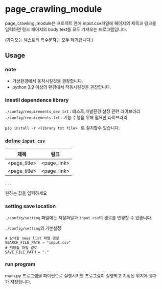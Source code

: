 # page_crawling_module
page_crawling_module은 프로젝트 안에 input.csv파일에 페이지의 제목과 링크를 입력하면
링크 패이지의 body text를 모두 가져오는 프로그램입니다.

(가져오는 텍스트의 특수문자는 모두 제거됩니다.)

## Usage
### note
* 가상환경에서 동작시킬것을 권장합니다.
* python 3.9 이상의 환경에서 작동시킬것을 권장합니다.

### insatll dependence library

`./config/requirements_dev.txt` : 테스트,개발환경 설정 관련 라이브러리
`./config/requirements.txt` : 기능 수행을 위해 필요한 라이브러리


```pip install -r <library txt file> ``` 로 설치할수 있습니다.

### define `input.csv`

|제목|링크|
|---|:---:|
|<page_title>|<page_link>
|<page_title>|<page_link>
.
.
.

원하는 값을 입력하세요

### setting save location

`./config/setting` 파일에는 저장파일과 `input.csv`의 경로를 변경할 수 있습니다.

`./config/setting`의 기본설정
```
# 탐색할 news list 파일 경로
SEARCH_FILE_PATH = "input.csv"
# 저장할 파일 경로
SAVE_FILE_PATH = "."
```

### run program
main.py 프로그램을 파이썬으로 실행시키면 프로그램이 실행되고 지정된 위치에 결과가 저장됩니다.
